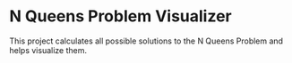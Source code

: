# N Queens Problem Visualizer

This project calculates all possible solutions to the N Queens Problem and helps visualize them.
